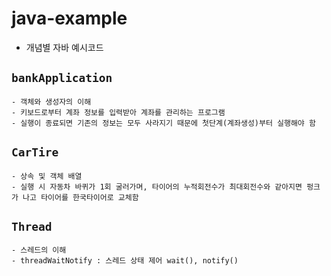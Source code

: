 # java-example
- 개념별 자바 예시코드 

## ```bankApplication```
    - 객체와 생성자의 이해 
    - 키보드로부터 계좌 정보를 입력받아 계좌를 관리하는 프로그램
    - 실행이 종료되면 기존의 정보는 모두 사라지기 때문에 첫단계(계좌생성)부터 실행해야 함

## ```CarTire```
    - 상속 및 객체 배열
    - 실행 시 자동차 바퀴가 1회 굴러가며, 타이어의 누적회전수가 최대회전수와 같아지면 펑크가 나고 타이어를 한국타이어로 교체함

## ```Thread```
    - 스레드의 이해
    - threadWaitNotify : 스레드 상태 제어 wait(), notify()